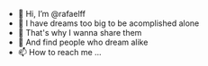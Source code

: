 - 👋 Hi, I’m @rafaelff
- 👀 I have dreams too big to be acomplished alone
- 🌱 That's why I wanna share them
- 💞️ And find people who dream alike
- 📫 How to reach me ...

<!---
rafaelff/rafaelff is a ✨ special ✨ repository because its `README.md` (this file) appears on your GitHub profile.
You can click the Preview link to take a look at your changes.
--->
